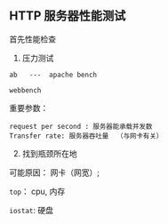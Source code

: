 <!--
 * @Descripttion: 
 * @version: 
 * @Author: zhangpeng
 * @Date: 2020-12-19 19:57:55
 * @LastEditors: zhangpeng
 * @LastEditTime: 2020-12-19 20:19:37
-->
## HTTP 服务器性能测试

首先性能检查

1. 压力测试  

```
ab   ---  apache bench

webbench
```


重要参数： 
```
request per second : 服务器能承载并发数  
Transfer rate: 服务器吞吐量  （与网卡有关）

```


2. 找到瓶颈所在地



可能原因： 网卡（网宽）; 

`top`： cpu, 内存 

`iostat`: 硬盘